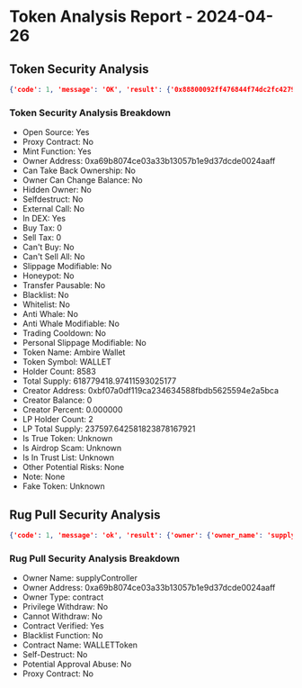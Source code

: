 # Token Analysis Report - 2024-04-26

## Token Security Analysis
```json
{'code': 1, 'message': 'OK', 'result': {'0x88800092ff476844f74dc2fc427974bbee2794ae': {'note': None, 'lp_total_supply': '237597.642581823878167921', 'lp_holders': [{'is_locked': 0, 'is_contract': 1, 'address': '0x55e0839f06ac19be1c42b032872c199ace43a4fa', 'balance': '169462.021450640401831863', 'nft_list': [{'nft_percentage': '0.684966340944274117', 'nft_id': '709687', 'amount': '162746.387856257356491864', 'in_effect': '0', 'value': '347829.24312175618679227176'}, {'nft_percentage': '0.028264731591645803', 'nft_id': '702946', 'amount': '6715.633594383045339999', 'in_effect': '0', 'value': '24823.07018130523718756232'}], 'locked_detail': None, 'tag': '', 'percent': '0.713231072535919920'}, {'is_locked': 0, 'is_contract': 1, 'address': '0x62d00bf1f291be434ac01b3dc75fa84af963370a', 'balance': '68135.621131183476336058', 'nft_list': [{'nft_percentage': '0.262827335182571992', 'nft_id': '560618', 'amount': '62447.155245441964234848', 'in_effect': '1', 'value': '56788.95465223389305859579'}, {'nft_percentage': '0.023941592281508088', 'nft_id': '559849', 'amount': '5688.46588574151210121', 'in_effect': '1', 'value': '26033.67661291182175990515'}], 'locked_detail': None, 'tag': '', 'percent': '0.286768927464080080'}], 'is_airdrop_scam': None, 'other_potential_risks': None, 'transfer_pausable': '0', 'trading_cooldown': '0', 'hidden_owner': '0', 'selfdestruct': '0', 'owner_percent': '0.000000', 'is_whitelisted': '0', 'holder_count': '8583', 'trust_list': None, 'is_honeypot': '0', 'honeypot_with_same_creator': '0', 'holders': [{'is_locked': 0, 'is_contract': 1, 'address': '0x47cd7e91c3cbaaf266369fe8518345fc4fc12935', 'balance': '375373832.611621392780728913', 'locked_detail': None, 'tag': '', 'percent': '0.606635936977282690'}, {'is_locked': 0, 'is_contract': 0, 'address': '0x18709e89bd403f470088abdacebe86cc60dda12e', 'balance': '59223205.230934418708124131', 'locked_detail': None, 'tag': '', 'percent': '0.095709720483466460'}, {'is_locked': 0, 'is_contract': 1, 'address': '0x53bbdf4ea397d17a6f904dc882b3fb78a6875a66', 'balance': '45310974.78866267435717731', 'locked_detail': None, 'tag': 'UniswapV3', 'percent': '0.073226376636418269'}, {'is_locked': 0, 'is_contract': 0, 'address': '0x0d0707963952f2fba59dd06f2b425ace40b492fe', 'balance': '18678855.988608736230382383', 'locked_detail': None, 'tag': '', 'percent': '0.030186614835342622'}, {'is_locked': 0, 'is_contract': 1, 'address': '0x4fb312915b779b1339388e14b6d079741ca83128', 'balance': '18489694', 'locked_detail': None, 'tag': '', 'percent': '0.029880913024958639'}, {'is_locked': 0, 'is_contract': 1, 'address': '0x55e0839f06ac19be1c42b032872c199ace43a4fa', 'balance': '12787510.496697374330915778', 'locked_detail': None, 'tag': '', 'percent': '0.020665701063390226'}, {'is_locked': 0, 'is_contract': 0, 'address': '0x3fd5b46d28b57f61391e3a73b46a590c29cbad67', 'balance': '5000020', 'locked_detail': None, 'tag': '', 'percent': '0.008080456212150060'}, {'is_locked': 0, 'is_contract': 0, 'address': '0xa03400e098f4421b34a3a44a1b4e571419517687', 'balance': '4482915.464478027166334496', 'locked_detail': None, 'tag': '', 'percent': '0.007244771443611235'}, {'is_locked': 0, 'is_contract': 1, 'address': '0xce9980b081ca05c89c5be24491e44f34894e8b7e', 'balance': '3999014.26922730462052352', 'locked_detail': None, 'tag': '', 'percent': '0.006462746087866550'}, {'is_locked': 1, 'is_contract': 0, 'address': '0x0000000000000000000000000000000000000000', 'balance': '3734098.167011751961376', 'locked_detail': None, 'tag': 'Null Address', 'percent': '0.006034619207604822'}], 'dex': [{'name': 'UniswapV3', 'liquidity': '458489.14935327', 'pair': '0x53bbdf4ea397d17a6f904dc882b3fb78a6875a66'}, {'name': 'SushiSwapV2', 'liquidity': '49423.35547578', 'pair': '0x724934f5fdd0e938664a39b0b484d055e24f680e'}, {'name': 'UniswapV3', 'liquidity': '0.00000000', 'pair': '0x81e4be51d858362f38f94949f53083a83f536f0b'}], 'is_open_source': '1', 'sell_tax': '0', 'token_name': 'Ambire Wallet', 'fake_token': None, 'creator_address': '0xbf07a0df119ca234634588fbdb5625594e2a5bca', 'creator_percent': '0.000000', 'is_proxy': '0', 'creator_balance': '0', 'is_in_dex': '1', 'owner_balance': '0', 'total_supply': '618779418.97411593025177', 'is_true_token': None, 'can_take_back_ownership': '0', 'is_blacklisted': '0', 'owner_address': '0xa69b8074ce03a33b13057b1e9d37dcde0024aaff', 'slippage_modifiable': '0', 'buy_tax': '0', 'external_call': '0', 'cannot_sell_all': '0', 'lp_holder_count': '2', 'personal_slippage_modifiable': '0', 'is_anti_whale': '0', 'is_mintable': '1', 'owner_change_balance': '0', 'cannot_buy': '0', 'anti_whale_modifiable': '0', 'token_symbol': 'WALLET'}}}
```

### Token Security Analysis Breakdown
- Open Source: Yes
- Proxy Contract: No
- Mint Function: Yes
- Owner Address: 0xa69b8074ce03a33b13057b1e9d37dcde0024aaff
- Can Take Back Ownership: No
- Owner Can Change Balance: No
- Hidden Owner: No
- Selfdestruct: No
- External Call: No
- In DEX: Yes
- Buy Tax: 0
- Sell Tax: 0
- Can't Buy: No
- Can't Sell All: No
- Slippage Modifiable: No
- Honeypot: No
- Transfer Pausable: No
- Blacklist: No
- Whitelist: No
- Anti Whale: No
- Anti Whale Modifiable: No
- Trading Cooldown: No
- Personal Slippage Modifiable: No
- Token Name: Ambire Wallet
- Token Symbol: WALLET
- Holder Count: 8583
- Total Supply: 618779418.97411593025177
- Creator Address: 0xbf07a0df119ca234634588fbdb5625594e2a5bca
- Creator Balance: 0
- Creator Percent: 0.000000
- LP Holder Count: 2
- LP Total Supply: 237597.642581823878167921
- Is True Token: Unknown
- Is Airdrop Scam: Unknown
- Is In Trust List: Unknown
- Other Potential Risks: None
- Note: None
- Fake Token: Unknown

## Rug Pull Security Analysis
```json
{'code': 1, 'message': 'ok', 'result': {'owner': {'owner_name': 'supplyController', 'owner_address': '0xa69b8074ce03a33b13057b1e9d37dcde0024aaff', 'owner_type': 'contract'}, 'privilege_withdraw': 0, 'withdraw_missing': 0, 'is_open_source': 1, 'blacklist': 0, 'contract_name': 'WALLETToken', 'selfdestruct': 0, 'is_proxy': 0, 'approval_abuse': 0}}
```

### Rug Pull Security Analysis Breakdown
- Owner Name: supplyController
- Owner Address: 0xa69b8074ce03a33b13057b1e9d37dcde0024aaff
- Owner Type: contract
- Privilege Withdraw: No
- Cannot Withdraw: No
- Contract Verified: Yes
- Blacklist Function: No
- Contract Name: WALLETToken
- Self-Destruct: No
- Potential Approval Abuse: No
- Proxy Contract: No
